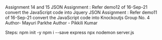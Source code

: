 Assignment 14 and 15
JSON Assignment : Refer demo12 of 16-Sep-21 convert the JavaScript code into Jquery
JSON Assignment : Refer demo11 of 16-Sep-21 convert the JavaScript code into Knockoutjs
Group No. 4
Author- Mayuri Parkhe
Author - Pikkili Kumar

Steps: npm init -y npm i --save express npx nodemon server.js
